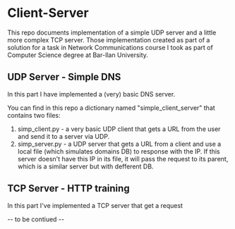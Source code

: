# Client-Server

This repo documents implementation of a simple UDP server and a little more complex TCP server. Those implementation created as part of a solution for a task in Network Communications course I took as part of Computer Science degree at Bar-Ilan University.

## UDP Server - Simple DNS

In this part I have implemented a (very) basic DNS server.

You can find in this repo a dictionary named "simple_client_server" that contains two files:
1. simp_client.py - a very basic UDP client that gets a URL from the user and send it to a server via UDP.
2. simp_server.py - a UDP server that gets a URL from a client and use a local file (which simulates domains DB) to response with the IP. If this server doesn't have this IP in its file, it will pass the request to its parent, which is a similar server but with defferent DB.

## TCP Server - HTTP training

In this part I've implemented a TCP server that get a request

-- to be contiued --
